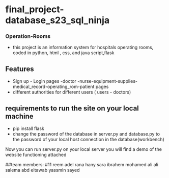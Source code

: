 # final_project-database_s23_sql_ninja
### Operation-Rooms
- this project is an information system for hospitals operating rooms, coded in python, html , css, and java script,flask  
## Features 
- Sign up - Login pages 
-doctor -nurse-equipment-supplies-medical_record-operating_rom-patient pages
- different authorities for different users ( users - doctors)
## requirements to run the site on your local machine 
- pip install flask 
- change the password of the database in server.py and database.py  to the password of your local host connection in the database(workbench)

Now you can run server.py on your local server 
you will find a demo of the website functioning attached



##team members: #11
reem adel 
rana hany 
sara ibrahem
mohamed ali ali 
salema abd eltawab
yassmin sayed
